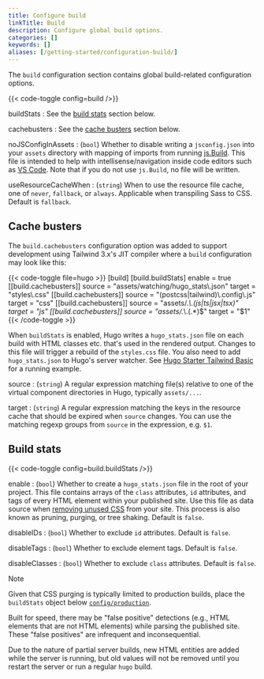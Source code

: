 ```yaml
---
title: Configure build
linkTitle: Build
description: Configure global build options.
categories: []
keywords: []
aliases: [/getting-started/configuration-build/]
---
```


The `build` configuration section contains global build-related configuration options.

{{< code-toggle config=build />}}

buildStats
: See the [build stats](#build-stats) section below.

cachebusters
: See the [cache busters](#cache-busters) section below.

noJSConfigInAssets
: (`bool`) Whether to disable writing a `jsconfig.json` into your `assets` directory with mapping of imports from running [js.Build](/hugo-pipes/js). This file is intended to help with intellisense/navigation inside code editors such as [VS Code](https://code.visualstudio.com/). Note that if you do not use `js.Build`, no file will be written.

useResourceCacheWhen
: (`string`) When to use the resource file cache, one of `never`, `fallback`, or `always`. Applicable when transpiling Sass to CSS. Default is `fallback`.

## Cache busters

The `build.cachebusters` configuration option was added to support development using Tailwind 3.x's JIT compiler where a `build` configuration may look like this:

{{< code-toggle file=hugo >}}
[build]
  [build.buildStats]
    enable = true
  [[build.cachebusters]]
    source = "assets/watching/hugo_stats\\.json"
    target = "styles\\.css"
  [[build.cachebusters]]
    source = "(postcss|tailwind)\\.config\\.js"
    target = "css"
  [[build.cachebusters]]
    source = "assets/.*\\.(js|ts|jsx|tsx)"
    target = "js"
  [[build.cachebusters]]
    source = "assets/.*\\.(.*)$"
    target = "$1"
{{< /code-toggle >}}

When `buildStats` is enabled, Hugo writes a `hugo_stats.json` file on each build with HTML classes etc. that's used in the rendered output. Changes to this file will trigger a rebuild of the `styles.css` file. You also need to add `hugo_stats.json` to Hugo's server watcher. See [Hugo Starter Tailwind Basic](https://github.com/bep/hugo-starter-tailwind-basic) for a running example.

source
: (`string`) A regular expression matching file(s) relative to one of the virtual component directories in Hugo, typically `assets/...`.

target
: (`string`) A regular expression matching the keys in the resource cache that should be expired when `source` changes. You can use the matching regexp groups from `source` in the expression, e.g. `$1`.

## Build stats

{{< code-toggle config=build.buildStats />}}

enable
: (`bool`) Whether to create a `hugo_stats.json` file in the root of your project. This file contains arrays of the `class` attributes, `id` attributes, and tags of every HTML element within your published site. Use this file as data source when [removing unused CSS] from your site. This process is also known as pruning, purging, or tree shaking. Default is `false`.

[removing unused CSS]: /functions/resources/postprocess/

disableIDs
: (`bool`) Whether to exclude `id` attributes. Default is `false`.

disableTags
: (`bool`) Whether to exclude element tags. Default is `false`.

disableClasses
: (`bool`) Whether to exclude `class` attributes. Default is `false`.

> [!note]
> Given that CSS purging is typically limited to production builds, place the `buildStats` object below [`config/production`].
>
> Built for speed, there may be "false positive" detections (e.g., HTML elements that are not HTML elements) while parsing the published site. These "false positives" are infrequent and inconsequential.

Due to the nature of partial server builds, new HTML entities are added while the server is running, but old values will not be removed until you restart the server or run a regular `hugo` build.

[`config/production`]: /configuration/introduction/#configuration-directory
